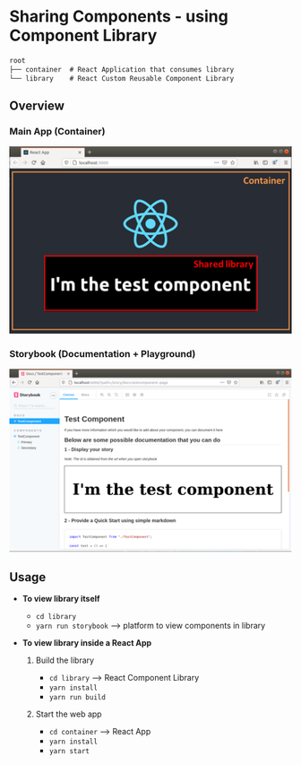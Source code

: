 # Sharing Components - using Component Library

```
root
├── container  # React Application that consumes library
└── library    # React Custom Reusable Component Library
```

## Overview

### Main App (Container)

![preview](exA_preview.png)

### Storybook (Documentation + Playground)

![storybook](exA_storybook.png)


## Usage

- **To view library itself**
    - `cd library`
    - `yarn run storybook` --> platform to view components in library

- **To view library inside a React App**
    1. Build the library
        - `cd library` --> React Component Library
        - `yarn install`
        - `yarn run build`
    
    2. Start the web app
        - `cd container` --> React App
        - `yarn install`
        - `yarn start`
